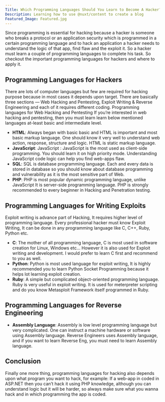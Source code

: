```yaml
---
Title: Which Programming Languages Should You Learn to Become A Hacker?
Description: Learning how to use @nuxt/content to create a blog
Featured_Image: Featured.jpg
---
```


Since programming is essential for hacking because a hacker is someone who breaks a protocol or an application security which is programmed in a certain programming language and to hack an application a hacker needs to understand the logic of that app, find flaw and the exploit it. So a hacker must learn a couple of programming languages to complete his task. So checkout the important programming languages for hackers and where to apply it.

## Programming Languages for Hackers

There are lots of computer languages but few are required for hacking purpose because in most cases it depends upon target. There are basically three sections ― Web Hacking and Pentesting, Exploit Writing & Reverse Engineering and each of it requires different coding.
Programming languages for Web Hacking and Pentesting
If you’re interested in web hacking and pentesting, then you must learn learn below mentioned languages at-least basic and intermediate level.

- **HTML**: Always began with basic basic and HTML is important and most basic markup language. One should know it very well to understand web action, response, structure and logic. HTML is static markup language.
- **JavaScript**: JavaScript : JavaScript is the most used as client-side programming. You should learn it on high priority mode. Understanding JavaScript code logic can help you find web-apps flaw.
- **SQL**: SQL is database programming language. Each and every data is stored in database so you should know about database programming and vulnerability as it is the most sensitive part of Web.
- **PHP**: PHP is most popular dynamic programming language, unlike JavaScript It is server-side programming language. PHP is strongly recommended to every beginner in Hacking and Penetration testing.

## Programming Languages for Writing Exploits

Exploit writing is advance part of Hacking, It requires higher level of programming language. Every professional hacker must know Exploit Writing, It can be done in any programming language like C, C++, Ruby, Python etc.

- **C**: The mother of all programming language, C is most used in software creation for Linux, Windows etc… However it is also used for Exploit writing and development. I would prefer to learn C first and recommend to you as well.
- **Python**: Python is most used language for exploit writing, It is highly recommended you to learn Python Socket Programming because it helps lot learning exploit creation.
- **Ruby**: A simple but complicated object-oriented programming language. Ruby is very useful in exploit writing. It is used for meterpreter scripting and do you know Metasploit Framework itself programmed in Ruby.

## Programming Languages for Reverse Engineering

- **Assembly Language**: Assembly is low level programming language but very complicated. One can instruct a machine hardware or software using Assembly language. Reverse Engineers uses Assembly language, and if you want to learn Reverse Eng, you must need to learn Assembly language.

## Conclusion

Finally one more thing, programming languages for hacking also depends upon what program you want to hack, for example: If a web-app in coded in ASP.NET then you can’t hack it using PHP knowledge, although you can understand logic but it will be harder, so always make sure what you wanna hack and in which programming the app is coded.
